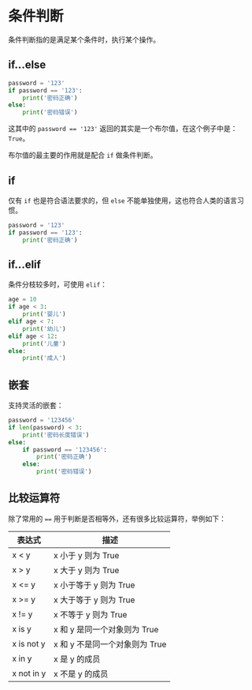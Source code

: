 # 条件判断

条件判断指的是满足某个条件时，执行某个操作。

## if...else

<div class="run"></div>

```python
password = '123'
if password == '123':
    print('密码正确')
else:
    print('密码错误')
```

这其中的 `password == '123'` 返回的其实是一个布尔值，在这个例子中是：`True`。

布尔值的最主要的作用就是配合 `if` 做条件判断。

## if

仅有 `if` 也是符合语法要求的，但 `else` 不能单独使用，这也符合人类的语言习惯。

<div class="run"></div>

```python
password = '123'
if password == '123':
    print('密码正确')
```

## if...elif

条件分枝较多时，可使用 `elif`：

<div class="run"></div>

```python
age = 10
if age < 3:
    print('婴儿')
elif age < 7:
    print('幼儿')
elif age < 12:
    print('儿童')
else:
    print('成人')
```

## 嵌套

支持灵活的嵌套：

<div class="run"></div>

```python
password = '123456'
if len(password) < 3:
    print('密码长度错误')
else:
    if password == '123456':
        print('密码正确')
    else:
        print('密码错误')
```

## 比较运算符

除了常用的 `==` 用于判断是否相等外，还有很多比较运算符，举例如下：

| 表达式     | 描述                           |
| ---------- | ------------------------------ |
| x < y      | x 小于 y 则为 True             |
| x > y      | x 大于 y 则为 True             |
| x <= y     | x 小于等于 y 则为 True         |
| x >= y     | x 大于等于 y 则为 True         |
| x != y     | x 不等于 y 则为 True           |
| x is y     | x 和 y 是同一个对象则为 True   |
| x is not y | x 和 y 不是同一个对象则为 True |
| x in y     | x 是 y 的成员                  |
| x not in y | x 不是 y 的成员                |
